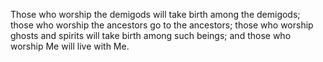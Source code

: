Those who worship the demigods will take birth among the demigods; those who worship the ancestors go to the ancestors; those who worship ghosts and spirits will take birth among such beings; and those who worship Me will live with Me.